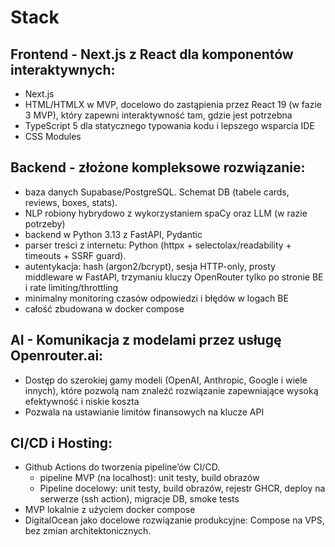 # Stack

## Frontend - Next.js z React dla komponentów interaktywnych:

- Next.js
- HTML/HTMLX w MVP, docelowo do zastąpienia przez React 19 (w fazie 3 MVP), który zapewni interaktywność tam, gdzie jest potrzebna
- TypeScript 5 dla statycznego typowania kodu i lepszego wsparcia IDE
- CSS Modules

## Backend - złożone kompleksowe rozwiązanie:

- baza danych Supabase/PostgreSQL. Schemat DB (tabele cards, reviews, boxes, stats).
- NLP robiony hybrydowo z wykorzystaniem spaCy oraz LLM (w razie potrzeby)
- backend w Python 3.13 z FastAPI, Pydantic
- parser treści z internetu: Python (httpx + selectolax/readability + timeouts + SSRF guard).
- autentykacja: hash (argon2/bcrypt), sesja HTTP-only, prosty middleware w FastAPI, trzymaniu kluczy OpenRouter tylko po stronie BE i rate limiting/throttling
- minimalny monitoring czasów odpowiedzi i błędów w logach BE
- całość zbudowana w docker compose

## AI - Komunikacja z modelami przez usługę Openrouter.ai:

- Dostęp do szerokiej gamy modeli (OpenAI, Anthropic, Google i wiele innych), które pozwolą nam znaleźć rozwiązanie zapewniające wysoką efektywność i niskie koszta
- Pozwala na ustawianie limitów finansowych na klucze API

## CI/CD i Hosting:

- Github Actions do tworzenia pipeline’ów CI/CD. 
    - pipeline MVP (na localhost): unit testy, build obrazów
    - Pipeline docelowy: unit testy, build obrazów, rejestr GHCR, deploy na serwerze (ssh action), migracje DB, smoke tests
- MVP lokalnie z użyciem docker compose
- DigitalOcean jako docelowe rozwiązanie produkcyjne: Compose na VPS, bez zmian architektonicznych.